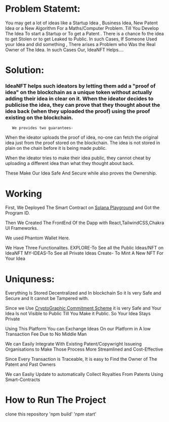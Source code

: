 # Problem Statemt:
You may get a lot of ideas like a Startup Idea , Business Idea, 
New Patent Idea or a New Algorithm For a Maths/Computer Problem. Till You Develop The Idea To 
start a Startup or To get a Patent . There is a chance fo the idea to get Stolen or to get
Leaked to Public. In such Cases, If Someone Used your Idea and did something , There arises a 
Problem who Was the Real Owner of The Idea. In such Cases Our, IdeaNFT Helps....
# Solution:
### IdeaNFT helps such ideators by letting them add a "proof of idea" on the blockchain as a unique token without actually adding their idea in clear on it. When the ideator decides to publicise the idea, they can prove that they thought about the idea back (when they uploaded the proof) using the proof existing on the blockchain. 
       We provides two guarantees-

When the ideator uploads the proof of idea, no-one can fetch 
the original idea just from the proof stored on the blockchain. The idea is not stored in 
plain on the chain before it is being made public.  

When the ideator tries to make their idea public, they cannot cheat by uploading a
different idea than what they thought about back.

These Make Our Idea Safe And Secure while also proves the Ownership.


# Working

First, We Deployed The Smart Contract on [Solana Playground](https://beta.solpg.io) and Got the Program ID.

Then We Created The FrontEnd Of the Dapp with React,TailwindCSS,Chakra UI Frameworks.

We used Phantom Wallet Here.

We Have Three Functionalites.
            EXPLORE-To See all the Public Ideas/NFT on IdeaNFT
            MY-IDEAS-To See all Private Ideas
            Create- To Mint A New NFT For Your Idea

# Uniquness: #
Everything Is Stored Decentralized and In blockchain So it Is very Safe and Secure and 
It cannot be Tampered with.

Since we Use [CryptoGraphic Commitment Scheme](https://en.wikipedia.org/wikiCommitment_scheme) it 
is very Safe and Your Idea Is not Visible to Public Till You Make it Public. So Your Idea Stays
Private

Using This Platform You can Exchange Ideas On our Platform in 
A low Transaction Fee Due to No Middle Man

We can Easily Integrate With Existing Patent/Copywright Issueing Organisations to Make 
Those Process More Streamlined and Cost-Effective

Since Every Transaction is Traceable, It is easy to Find the Owner of The Patent and 
Past Owners

We can Easliy Update to automatically Collect Royalties From Patents Using Smart-Contracts



# How to Run The Project
clone this repository
'npm build'
'npm start'

         